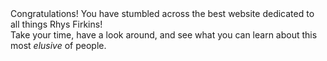 <!DOCTYPE html>
<html>
    <head>
        <title>The Amazing Web Home Of Rhys Firkins</title>
    </head>
    <body {
        background-image: url();
    }>
        Congratulations! You have stumbled across the best website dedicated to all things Rhys Firkins!<br>
        Take your time, have a look around, and see what you can learn about this most <em>elusive</em> of people.
    </body>
</html>
